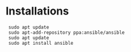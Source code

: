 

# Installations

```
 sudo apt update
 sudo apt-add-repository ppa:ansible/ansible
 sudo apt update
 sudo apt install ansible

```

